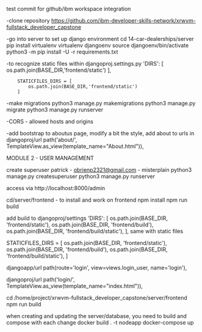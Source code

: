 test commit for github/ibm workspace integration

-clone repository
https://github.com/ibm-developer-skills-network/xrwvm-fullstack_developer_capstone

-go into server to set up django environment
cd 14-car-dealerships/server
pip install virtualenv
virtualenv djangoenv
source djangoenv/bin/activate
python3 -m pip install -U -r requirements.txt

-to recognize static files within djangoproj.settings.py
        'DIRS': [
            os.path.join(BASE_DIR,'frontend/static')
        ],

        STATICFILES_DIRS = [
            os.path.join(BASE_DIR,'frontend/static')
        ]

-make migrations
python3 manage.py makemigrations
python3 manage.py migrate
python3 manage.py runserver

-CORS - allowed hosts and origins

-add bootstrap to aboutus page, modify a bit the style, add about to urls in djangoproj/url
    path('about/', TemplateView.as_view(template_name="About.html")),

MODULE 2 - USER MANAGEMENT

create superuser
patrick - obrienp2321@gmail.com - misterplain
python3 manage.py createsuperuser
python3 manage.py runserver

access via http://localhost:8000/admin

cd/server/frontend - to install and work on frontend
npm install
npm run build

add build to djangoproj/settings
 'DIRS': [
            os.path.join(BASE_DIR, 'frontend/static'),
            os.path.join(BASE_DIR, 'frontend/build'),
            os.path.join(BASE_DIR, 'frontend/build/static'),
        ],
same with static files

STATICFILES_DIRS = [
    os.path.join(BASE_DIR, 'frontend/static'),
    os.path.join(BASE_DIR, 'frontend/build'),
    os.path.join(BASE_DIR, 'frontend/build/static'),
]

djangoapp/url
    path(route='login', view=views.login_user, name='login'),

djangoproj/url
 path('login/', TemplateView.as_view(template_name="index.html")),


cd /home/project/xrwvm-fullstack_developer_capstone/server/frontend
npm run build

when creating and updating the server/database, you need to build and compose with each change
docker build . -t nodeapp
docker-compose up